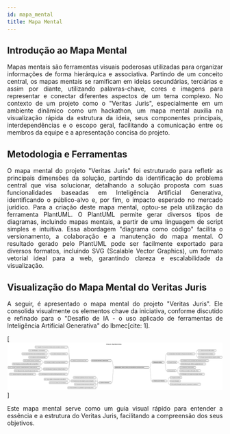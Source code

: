 ```yaml
---
id: mapa_mental
title: Mapa Mental
---
```


## Introdução ao Mapa Mental

<p align = "justify">
Mapas mentais são ferramentas visuais poderosas utilizadas para organizar informações de forma hierárquica e associativa. Partindo de um conceito central, os mapas mentais se ramificam em ideias secundárias, terciárias e assim por diante, utilizando palavras-chave, cores e imagens para representar e conectar diferentes aspectos de um tema complexo. No contexto de um projeto como o "Veritas Juris", especialmente em um ambiente dinâmico como um hackathon, um mapa mental auxilia na visualização rápida da estrutura da ideia, seus componentes principais, interdependências e o escopo geral, facilitando a comunicação entre os membros da equipe e a apresentação concisa do projeto.
</p>

## Metodologia e Ferramentas

<p align = "justify">
O mapa mental do projeto "Veritas Juris" foi estruturado para refletir as principais dimensões da solução, partindo da identificação do problema central que visa solucionar, detalhando a solução proposta com suas funcionalidades baseadas em Inteligência Artificial Generativa, identificando o público-alvo e, por fim, o impacto esperado no mercado jurídico. Para a criação deste mapa mental, optou-se pela utilização da ferramenta PlantUML. O PlantUML permite gerar diversos tipos de diagramas, incluindo mapas mentais, a partir de uma linguagem de script simples e intuitiva. Essa abordagem "diagrama como código" facilita o versionamento, a colaboração e a manutenção do mapa mental. O resultado gerado pelo PlantUML pode ser facilmente exportado para diversos formatos, incluindo SVG (Scalable Vector Graphics), um formato vetorial ideal para a web, garantindo clareza e escalabilidade da visualização.
</p>

## Visualização do Mapa Mental do Veritas Juris

<p align = "justify">
A seguir, é apresentado o mapa mental do projeto "Veritas Juris". Ele consolida visualmente os elementos chave da iniciativa, conforme discutido e refinado para o "Desafio de IA - o uso aplicado de ferramentas de Inteligência Artificial Generativa" do Ibmec[cite: 1].
</p>

[![Mapa mental - Verita Juris](../assets/mapa_mental_hackaton.svg)]

<p align = "justify">
Este mapa mental serve como um guia visual rápido para entender a essência e a estrutura do Veritas Juris, facilitando a compreensão dos seus objetivos.
</p>